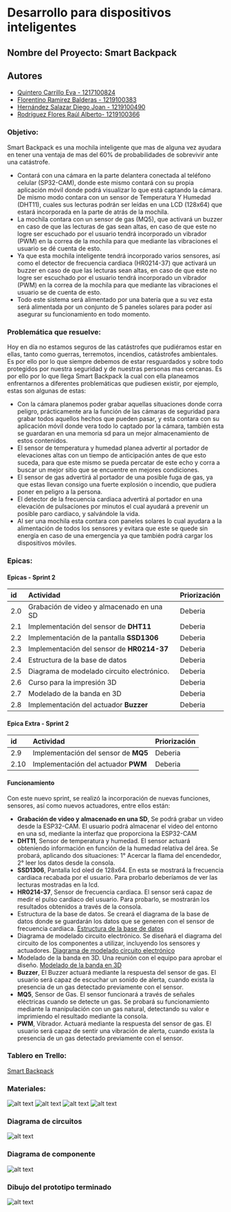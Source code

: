 # Desarrollo para  dispositivos inteligentes

## Nombre del Proyecto: Smart Backpack

## Autores

- [Quintero Carrillo Eva - 1217100824](https://github.com/EvaQuintero)
- [Florentino Ramirez Balderas - 1219100383](https://github.com/Florentinorm)
- [Hernández Salazar Diego Joan - 1219100490](https://github.com/DiegoJoan2145)
- [Rodríguez Flores Raúl Alberto- 1219100366](https://github.com/raulrodriguezf)


### Objetivo:

Smart Backpack es una mochila inteligente que mas de alguna vez ayudara en tener una ventaja de mas del 60% de probabilidades de sobrevivir ante una catástrofe. 
- Contará con una cámara en la parte delantera conectada al teléfono celular (SP32-CAM), donde este mismo contará con su propia aplicación móvil donde podrá visualizar lo que está captando la cámara. 
De mismo modo contara con un sensor de Temperatura Y Humedad (DHT11), cuales sus lecturas podrán ser leídas en una LCD (128x64) que estará incorporada en la parte de atrás de la mochila. 
- La mochila contara con un sensor de gas (MQ5), que activará un buzzer en caso de que las lecturas de gas sean altas, en caso de que este no logre ser escuchado por el usuario tendrá incorporado un vibrador (PWM) en la correa de la mochila para que mediante las vibraciones el usuario se dé cuenta de esto. 
- Ya que esta mochila inteligente tendrá incorporado varios sensores, así como el detector de frecuencia cardiaca (HR0214-37) que activará un buzzer en caso de que las lecturas sean altas, en caso de que este no logre ser escuchado por el usuario tendrá incorporado un vibrador (PWM) en la correa de la mochila para que mediante las vibraciones el usuario se de cuenta de esto. 
- Todo este sistema será alimentado por una batería que a su vez esta será alimentada por un conjunto de 5 paneles solares para poder así asegurar su funcionamiento en todo momento.





### Problemática que resuelve:

Hoy en día no estamos seguros de las catástrofes que pudiéramos estar en ellas, tanto como guerras, terremotos, incendios, catástrofes ambientales. Es por ello por lo que siempre debemos de estar resguardados y sobre todo protegidos por nuestra seguridad y de nuestras personas mas cercanas. 
Es por ello por lo que llega Smart Backpack la cual con ella planeamos enfrentarnos a diferentes problemáticas que pudiesen existir, por ejemplo, estas son algunas de estas:
- Con la cámara planemos poder grabar aquellas situaciones donde corra peligro, prácticamente ara la función de las cámaras de seguridad para grabar todos aquellos hechos que pueden pasar, y esta contara con su aplicación móvil donde vera todo lo captado por la cámara, también esta se guardaran en una memoria sd para un mejor almacenamiento de estos contenidos. 
- El sensor de temperatura y humedad planea advertir al portador de elevaciones altas con un tiempo de anticipación antes de que esto suceda, para que este mismo se pueda percatar de este echo y corra a buscar un mejor sitio que se encuentre en mejores condiciones.
- El sensor de gas advertirá al portador de una posible fuga de gas, ya que estas llevan consigo una fuerte explosión o incendio, que pudiera poner en peligro a la persona. 
- El detector de la frecuencia cardiaca advertirá al portador en una elevación de pulsaciones por minutos el cual ayudará a prevenir un posible paro cardiaco, y salvándole la vida. 
- Al ser una mochila esta contara con paneles solares lo cual ayudara a la alimentación de todos los sensores y evitara que este se quede sin energía en caso de una emergencia ya que también podrá cargar los dispositivos móviles.

### Epicas:

#### Epicas - Sprint 2


| id | Actividad   | Priorización                      |
| :- | :---------- | :-------------------------------- |
| 2.0| Grabación de video y almacenado en una SD | Deberia |
| 2.1| Implementación del sensor de **DHT11**  | Deberia |
|2.2| Implementación de la pantalla **SSD1306** | Deberia |
| 2.3| Implementación del sensor de **HR0214-37**  | Deberia |
| 2.4| Estructura de la base de datos  | Deberia |
| 2.5| Diagrama de modelado circuito electrónico.  | Deberia |
| 2.6| Curso para la impresión 3D |Deberia |
| 2.7| Modelado de la banda en 3D |Deberia |
| 2.8| Implementación del actuador **Buzzer**  | Deberia |


#### Epica Extra - Sprint 2


| id | Actividad   | Priorización                      |
| :- | :---------- | :-------------------------------- |
| 2.9| Implementación del sensor de **MQ5**  | Deberia |
|2.10| Implementación del actuador **PWM** | Deberia |


#### Funcionamiento
Con este nuevo sprint, se realizó la incorporación de nuevas funciones, sensores, así como nuevos actuadores, entre ellos están: 
- **Grabación de video y almacenado en una SD**, Se podrá grabar un video desde la ESP32-CAM. El usuario podrá almacenar el video del entorno en una sd, mediante la interfaz que proporciona la ESP32-CAM
- **DHT11**, Sensor de temperatura y humedad. El sensor actuará obteniendo información en función de la humedad relativa del área. Se probará, aplicando dos situaciones: 1° Acercar la flama del encendedor, 2° leer los datos desde la consola.
- **SSD1306**, Pantalla lcd oled de 128x64. En esta se mostrará la frecuencia cardiaca recabada por el usuario. Para probarlo deberíamos de ver las lecturas mostradas en la lcd. 
- **HR0214-37**, Sensor de frecuencia cardiaca. El sensor será capaz de medir el pulso cardiaco del usuario. Para probarlo, se mostrarán los resultados obtenidos a través de la consola.
- Estructura de la base de datos. Se creará el diagrama de la base de datos donde se guardarán los datos que se generen con el sensor de frecuencia cardiaca. [Estructura de la base de datos](https://3puntozeromktblog.files.wordpress.com/2015/03/estamos-trabajando-contenidos-web2.jpg)
- Diagrama de modelado circuito electrónico. Se diseñará el diagrama del circuito de los componentes a utilizar, incluyendo los sensores y actuadores. [Diagrama de modelado circuito electrónico](https://3puntozeromktblog.files.wordpress.com/2015/03/estamos-trabajando-contenidos-web2.jpg)
- Modelado de la banda en 3D. Una reunión con el equipo para aprobar el diseño. [Modelado de la banda en 3D](https://3puntozeromktblog.files.wordpress.com/2015/03/estamos-trabajando-contenidos-web2.jpg)
- **Buzzer**, El Buzzer actuará mediante la respuesta del sensor de gas. El usuario será capaz de escuchar un sonido de alerta, cuando exista la presencia de un gas detectado previamente con el sensor.
- **MQ5**, Sensor de Gas. El sensor funcionará a través de señales eléctricas cuando se detecte un gas. Se probará su funcionamiento mediante la manipulación con un gas natural, detectando su valor e imprimiendo el resultado mediante la consola.
- **PWM**, Vibrador. Actuará mediante la respuesta del sensor de gas. El usuario será capaz de sentir una vibración de alerta, cuando exista la presencia de un gas detectado previamente con el sensor.



### Tablero en Trello:
[Smart Backpack](https://trello.com/b/vkpyq9oI/smart-backpack)

### Materiales:
![alt text](img/placas.png)
![alt text](img/sensores.png)
![alt text](img/actuadores.png)
![alt text](img/extras.png)


### Diagrama de circuitos
![alt text](https://3puntozeromktblog.files.wordpress.com/2015/03/estamos-trabajando-contenidos-web2.jpg)

### Diagrama de componente
![alt text](img/diagramaComponentes.png)

### Dibujo del prototipo terminado
![alt text](https://3puntozeromktblog.files.wordpress.com/2015/03/estamos-trabajando-contenidos-web2.jpg)
